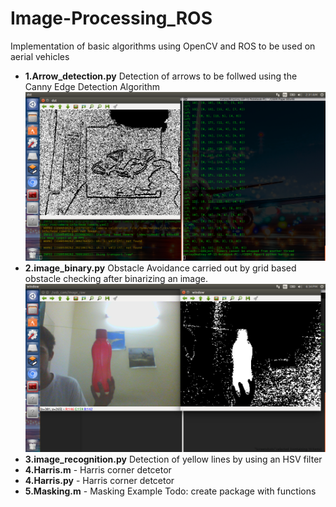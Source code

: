 # Image-Processing_ROS
Implementation of basic algorithms using OpenCV and ROS to be used on aerial vehicles
- **1.Arrow_detection.py** Detection of arrows to be follwed using the Canny Edge Detection Algorithm
![Image EXAMPLE RESULT](https://github.com/Matnay/Image-Processing_ROS/blob/master/Screenshot%20from%202020-02-02%2002-31-39.png)
- **2.image_binary.py** Obstacle Avoidance carried out by grid based obstacle checking after binarizing an image.
![Image EXAMPLE RESULT1](https://github.com/Matnay/Image-Processing_ROS/blob/master/Screenshot%20from%202020-02-02%2018-34-01.png)
- **3.image_recognition.py** Detection of yellow lines by using an HSV filter
- **4.Harris.m** - Harris corner detcetor
- **4.Harris.py** - Harris corner detcetor
- **5.Masking.m** - Masking Example
Todo: create package with functions

